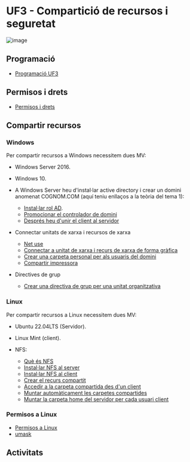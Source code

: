 # UF3 - Compartició de recursos i seguretat

![image](https://github.com/XaSaFa/MP04/assets/110727546/1dcee92e-e0ca-46a9-9115-3c300955b547)

## Programació

- [Programació UF3](https://github.com/XaSaFa/MP04/blob/main/uf3/programacio.md)

## Permisos i drets

- [Permisos i drets](https://github.com/XaSaFa/MP04/blob/main/uf3/permisos_i_drets.md)

## Compartir recursos

### Windows

Per compartir recursos a Windows necessitem dues MV:
- Windows Server 2016.
- Windows 10.

- A Windows Server heu d'instal·lar active directory i crear un domini anomenat COGNOM.COM (aquí teniu enllaços a la teòria del tema 1):
  - [Instal·lar rol AD](https://github.com/XaSaFa/MP04/blob/main/uf1/instalar_domini.md).
  - [Promocionar el controlador de domini](https://github.com/XaSaFa/MP04/blob/main/uf1/instalar_domini2.md)
  - [Després heu d'unir el client al servidor](https://github.com/XaSaFa/MP04/blob/main/uf1/conectar_client_a_domini.md)

- Connectar unitats de xarxa i recursos de xarxa
  - [Net use](https://github.com/XaSaFa/MP04/blob/main/uf3/connectar_unitat_xarxa.md)
  - [Connectar a unitat de xarxa i recurs de xarxa de forma gràfica](https://github.com/XaSaFa/MP04/blob/main/uf3/connectar_unitat_xarxa_visual.md)
  - [Crear una carpeta personal per als usuaris del domini](https://github.com/XaSaFa/MP04/blob/main/uf3/carpeta_personal_windows.md)
  - [Compartir impressora](https://github.com/XaSaFa/MP04/blob/main/uf3/compartir_impressora.md)

- Directives de grup
  - [Crear una directiva de grup per una unitat organitzativa](https://github.com/XaSaFa/MP04/blob/main/uf3/directives.md)
 
### Linux

Per compartir recursos a Linux necessitem dues MV:
- Ubuntu 22.04LTS (Servidor).
- Linux Mint (client).

- NFS:
  - [Què és NFS](https://github.com/XaSaFa/MP04/blob/main/uf3/nfs0.md)
  - [Instal·lar NFS al server](https://github.com/XaSaFa/MP04/blob/main/uf3/nfs1.md)
  - [Instal·lar NFS al client](https://github.com/XaSaFa/MP04/blob/main/uf3/nfs2.md)
  - [Crear el recurs compartit](https://github.com/XaSaFa/MP04/blob/main/uf3/nfs3.md)
  - [Accedir a la carpeta compartida des d'un client](https://github.com/XaSaFa/MP04/blob/main/uf3/nfs4.md)
  - [Muntar automàticament les carpetes compartides](https://github.com/XaSaFa/MP04/blob/main/uf3/nfs5.md)
  - [Muntar la carpeta home del servidor per cada usuari client](https://github.com/XaSaFa/MP04/blob/main/uf3/nfs6.md)
  

### Permisos a Linux
- [Permisos a Linux](https://github.com/XaSaFa/MP04/blob/main/uf3/permisos_linux.md)
- [umask](https://github.com/XaSaFa/MP04/blob/main/uf3/umask.md)
  
## Activitats


  
